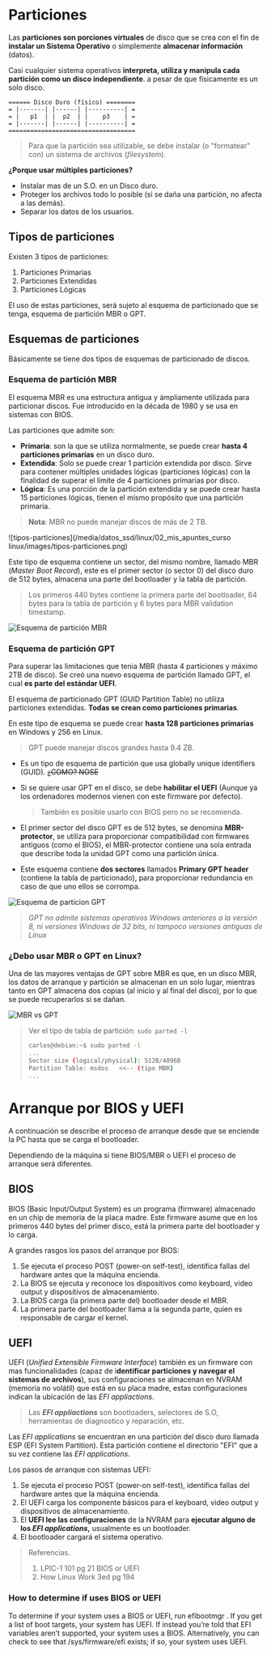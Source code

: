 # Particiones

Las **particiones son porciones virtuales** de disco que se crea con el fin de **instalar un Sistema Operativo** o simplemente **almacenar información** (datos).

Casi cualquier sistema operativos **interpreta, utiliza y manipula cada partición como un disco independiente**. a pesar de que físicamente es un solo disco.

```
====== Disco Duro (físico) ========
= |-------| |------| |----------| =
= |   p1  | |  p2  | |    p3    | =
= |-------| |------| |----------| =
===================================
```

> Para que la partición sea utilizable, se debe instalar (o "formatear" con) un sistema de archivos (*filesystem*).

**¿Porque usar múltiples particiones?**

* Instalar mas de un S.O. en un Disco duro.
* Proteger los archivos todo lo posible (si se daña una partición, no afecta a las demás).
* Separar los datos de los usuarios.

## Tipos de particiones

Existen 3 tipos de particiones:

1. Particiones Primarias
2. Particiones Extendidas
3. Particiones Lógicas

El uso de estas particiones, será sujeto al esquema de particionado que se tenga, esquema de partición MBR o GPT.

## Esquemas de particiones

Básicamente se tiene dos tipos de esquemas de particionado de discos.

### Esquema de partición MBR

El esquema MBR es una estructura antigua y ámpliamente utilizada para particionar discos. Fue introducido en la década de 1980 y se usa en sistemas con BIOS.

Las particiones que admite son:

+ **Primaria**: son la que se utiliza normalmente, se puede crear **hasta 4 particiones primarias** en un disco duro. 
+ **Extendida**: Solo se puede crear 1 partición extendida por disco. Sirve para contener múltiples unidades lógicas (particiones lógicas) con la finalidad de superar el límite de 4 particiones primarias por disco. 
+ **Lógica**: Es una porción de la partición extendida y se puede crear hasta 15 particiones lógicas, tienen el mismo propósito que una partición primaria.

> **Nota**: MBR no puede manejar discos de más de 2 TB.

![tipos-particiones](/media/datos_ssd/linux/02_mis_apuntes_curso linux/images/tipos-particiones.png)



Este tipo de esquema contiene un sector, del mismo nombre, llamado MBR (*Master Boot Record*), este es el primer sector (o sector 0) del disco duro de 512 bytes, almacena una parte del bootloader y la tabla de partición.

> Los primeros 440 bytes contiene la primera parte del bootloader, 64 bytes para la tabla de partición y 6 bytes para MBR validation timestamp.

![Esquema de partición MBR](images/MBR-partition-schema.png)

### Esquema de partición GPT

Para superar las limitaciones que tenia MBR (hasta 4 particiones y máximo 2TB de disco).  Se creó una nuevo esquema de partición llamado GPT, el cual **es parte del estándar UEFI**.

El esquema de particionado GPT (GUID Partition Table) no utiliza particiones extendidas. **Todas se crean como particiones primarias**.

En este tipo de esquema se puede crear **hasta 128 particiones primarias** en Windows y 256 en Linux.

> GPT puede manejar discos grandes hasta 9.4 ZB.

* Es un tipo de esquema de partición que usa globally unique identifiers (GUID). ~~¿COMO? NOSE~~

* Si se quiere usar GPT en el disco, se debe **habilitar el UEFI** (Aunque ya los ordenadores modernos vienen con este firmware por defecto).

  > También es posible usarlo con BIOS pero no se recomienda.

* El primer sector del disco GPT es de 512 bytes, se denomina **MBR-protector**, se utiliza para proporcionar compatibilidad con firmwares antiguos (como el BIOS), el MBR-protector contiene una sola entrada que describe toda la unidad GPT como una partición única.

* Este esquema contiene **dos sectores** llamados **Primary GPT header** (contiene la tabla de particionado), para proporcionar redundancia en caso de que uno ellos se corrompa.

![Esquema de particion GPT](images/GPT-partition-schema.png)

> *GPT no admite sistemas operativos Windows anteriores a la versión 8, ni versiones Windows de 32 bits, ni tampoco versiones antiguas de Linux*

### ¿Debo usar MBR o GPT en Linux?

Una de las mayores ventajas de GPT sobre MBR es que, en un disco MBR, los datos de arranque y partición se almacenan en un solo lugar, mientras tanto en GPT almacena dos copias (al inicio y al final del disco), por lo que se puede recuperarlos si se dañan.

![MBR vs GPT](images/mbr-vs-gpt-guide.png)



> Ver el tipo de tabla de partición: `sudo parted -l`
>
> ```bash
> carlos@debian:~$ sudo parted -l
> ...
> Sector size (logical/physical): 512B/4096B
> Partition Table: msdos   <<-- (tipo MBR)
> ...
> ```

# Arranque por BIOS y UEFI

A continuación se describe el proceso de arranque desde que se enciende la PC hasta que se carga el bootloader.

Dependiendo de la máquina si tiene BIOS/MBR o UEFI el proceso de arranque será diferentes.

## BIOS

BIOS (Basic Input/Output System) es un programa (firmware) almacenado en un chip de memoria de la placa madre. Este firmware asume que en los primeros 440 bytes del primer disco, está la primera parte del bootloader y lo carga.

A grandes rasgos los pasos del arranque por BIOS:

1. Se ejecuta el proceso POST (power-on self-test), identifica fallas del hardware antes que la máquina encienda.
2. La BIOS se ejecuta y reconoce los dispositivos como keyboard, video output y dispositivos de almacenamiento.
3. La BIOS carga (la primera parte del) bootloader desde el MBR. 
4. La primera parte del bootloader llama a la segunda parte, quien es responsable de cargar el kernel. 

## UEFI

UEFI (*Unified Extensible Firmware Interface*) también es un firmware con mas funcionalidades (capaz de i**dentificar particiones y navegar el sistemas de archivos**), sus configuraciones se almacenan en NVRAM (memoria no volátil) que está en su placa madre, estas configuraciones indican la ubicación de las *EFI appliactions*.

> Las ***EFI appliactions*** son bootloaders, selectores de S.O, herramientas de diagnostico y reparación, etc.

Las *EFI applications* se encuentran en una partición del disco duro llamada ESP (EFI System Partition). Esta partición contiene el directorio "EFI" que a su vez contiene las *EFI applications*.

Los pasos de arranque con sistemas UEFI:

1. Se ejecuta el proceso POST (power-on self-test), identifica fallas del hardware antes que la máquina encienda.
2. El UEFI carga los componente básicos para el keyboard, video output y dispositivos de almacenamiento.
3. El **UEFI lee las configuraciones** de la NVRAM para **ejecutar alguno de los *EFI applications*,** usualmente es un bootloader.  
4. El bootloader cargará el sistema operativo.

> Referencias. 
>
> 1. LPIC-1 101 pg 21 BIOS or UEFI
> 2. How Linux Work 3ed pg 194

### How to determine if uses BIOS or UEFI 

To determine if your system uses a BIOS or UEFI, run efibootmgr . If you get a list of boot targets, your system has UEFI. If instead you’re told that EFI variables aren’t supported, your system uses a BIOS.
Alternatively, you can check to see that /sys/firmware/efi exists; if so, your system uses UEFI.